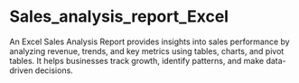 # Sales_analysis_report_Excel
An Excel Sales Analysis Report provides insights into sales performance by analyzing revenue, trends, and key metrics using tables, charts, and pivot tables. It helps businesses track growth, identify patterns, and make data-driven decisions.
